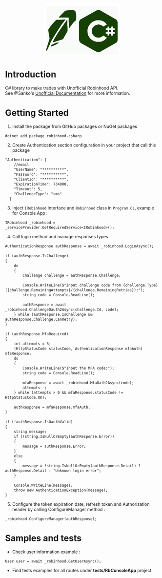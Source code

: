 <p align="center">
<img src=".github\robinhood-csharp.png">
</p>

# Introduction 
C# library to make trades with Unofficial Robinhood API.
<br>
See @Sanko's [Unofficial Documentation](https://github.com/sanko/Robinhood) for more information.

# Getting Started
1. Install the package from GitHub packages or NuGet packages
```
dotnet add package robinhood-csharp
```
2. Create Authentication section configuration in your project that call this package
```
"Authentication": {
    //email
    "UserName": "**********", 
    "Password": "**********",
    "ClientId": "**********",
    "ExpirationTime": 734000,
    "Timeout": 5,
    "ChallengeType": "sms"
  }
```

3. Inject ``IRobinhood`` Interface and ``Robinhood`` class in ``Program.Cs``, example for Console App :

```
IRobinhood _robinhood = _serviceProvider.GetRequiredService<IRobinhood>(); 
```
4. Call login method and manage responses types
```
AuthenticationResponse authResponse = await _robinhood.LoginAsync();

if (authResponse.IsChallenge)
{
	do
	{
		Challenge challenge = authResponse.Challenge;

		Console.WriteLine($"Input challenge code from {challenge.Type} ({challenge.RemainingAttempts}/{challenge.RemainingRetries}):");
		string code = Console.ReadLine();

		authResponse = await _robinhood.ChallengeOauth2Async(challenge.Id, code);
	} while (authResponse.IsChallenge && authResponse.Challenge.CanRetry);
}

if (authResponse.MfaRequired)
{
	int attempts = 3;
	(HttpStatusCode statusCode, AuthenticationResponse mfaAuth) mfaResponse;
	do
	{
		Console.WriteLine($"Input the MFA code:");
		string code = Console.ReadLine();

		mfaResponse = await _robinhood.MfaOath2Async(code);
		attempts--;
	} while (attempts > 0 && mfaResponse.statusCode != HttpStatusCode.OK);

	authResponse = mfaResponse.mfaAuth;
}

if (!authResponse.IsOauthValid)
{
	string message;
	if (!string.IsNullOrEmpty(authResponse.Error))
	{
		message = authResponse.Error;
	}
	else
	{
		message = !string.IsNullOrEmpty(authResponse.Detail) ? authResponse.Detail : "Unknown login error";
	}

	Console.WriteLine(message);
	throw new AuthenticationException(message);
}
```
5. Configure the token expiration date, refresh token and Authorization header by calling ConfigureManager method : 
```
_robinhood.ConfigureManager(authResponse);
```

# Samples and tests
- Check user information example : 
```
User user = await _robinhood.GetUserAsync();
```
- Find tests examples for all routes under **tests/RbConsoleApp** project.
